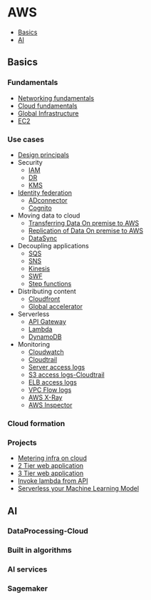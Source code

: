 # AWS
- [Basics](#basics)
- [AI](#ai)

## Basics
### Fundamentals
- [Networking fundamentals](1.Basics/1.Fundamentals/1.Networking/README.md)
- [Cloud fundamentals](1.Basics/1.Fundamentals/2.Cloud/README.md)
- [Global Infrastructure](1.Basics/1.Fundamentals/3.GlobalInfra/README.md)
- [EC2](1.Basics/1.Fundamentals/4.EC2/README.md)

### Use cases
- [Design principals](1.Basics/2.UseCases/1.DesignPrincipals/README.md)
- Security
  - [IAM](1.Basics/2.UseCases/2.Security/IAM.md)
  - [DR](1.Basics/2.UseCases/2.Security/DR.md)
  - [KMS](1.Basics/2.UseCases/2.Security/KMS.md)
- [Identity federation](1.Basics/2.UseCases/3.IdentityFederation/README.md)
  - [ADconnector](1.Basics/2.UseCases/3.IdentityFederation/ADconnector.md)
  - [Cognito](1.Basics/2.UseCases/3.IdentityFederation/Cognito.md)
- Moving data to cloud
  - [Transferring Data On premise to AWS](1.Basics/2.UseCases/4.MovingDataToCloud/Snow/README.md)
  - [Replication of Data On premise to AWS](1.Basics/2.UseCases/4.MovingDataToCloud/Replication/README.md)
  - [DataSync](1.Basics/2.UseCases/4.MovingDataToCloud/DataSync/README.md)
- Decoupling applications
  - [SQS](1.Basics/2.UseCases/5.DecouplingApplications/SQS/README.md)
  - [SNS](1.Basics/2.UseCases/5.DecouplingApplications/SNS/README.md)
  - [Kinesis](1.Basics/2.UseCases/5.DecouplingApplications/Kinesis/README.md)
  - [SWF](1.Basics/2.UseCases/5.DecouplingApplications/SWF/README.md)
  - [Step functions](1.Basics/2.UseCases/5.DecouplingApplications/StepFunction/README.md)
- Distributing content
  - [Cloudfront](1.Basics/2.UseCases/6.DistributingContent/Cloudfront.md)
  - [Global accelerator](1.Basics/2.UseCases/6.DistributingContent/GlobalAccelerator.md)
- Serverless
  - [API Gateway](1.Basics/2.UseCases/7.Serverless/API-Gateway/README.md)
  - [Lambda](1.Basics/2.UseCases/7.Serverless/Lambda/README.md)
  - [DynamoDB](1.Basics/2.UseCases/7.Serverless/DynamoDB/README.md)
- Monitoring
  - [Cloudwatch]()
  - [Cloudtrail]()
  - [Server access logs]()
  - [S3 access logs-Cloudtrail]()
  - [ELB access logs]()
  - [VPC Flow logs]()
  - [AWS X-Ray]()
  - [AWS Inspector]()
### Cloud formation

### Projects
- [Metering infra on cloud](1.Basics/3.Projects/MeteringInfraOnCloud/README.md)
- [2 Tier web application](1.Basics/3.Projects/2TierWebApp/README.md)
- [3 Tier web application](1.Basics/3.Projects/3TierWebApp/README.md)
- [Invoke lambda from API](1.Basics/3.Projects/InvokeLambdaFromAPI/README.md)
- [Serverless your Machine Learning Model](https://medium.com/analytics-vidhya/serverless-your-machine-learning-model-with-pycaret-and-aws-lambda-c33334ee6011)

## AI
### DataProcessing-Cloud

### Built in algorithms

### AI services

### Sagemaker
